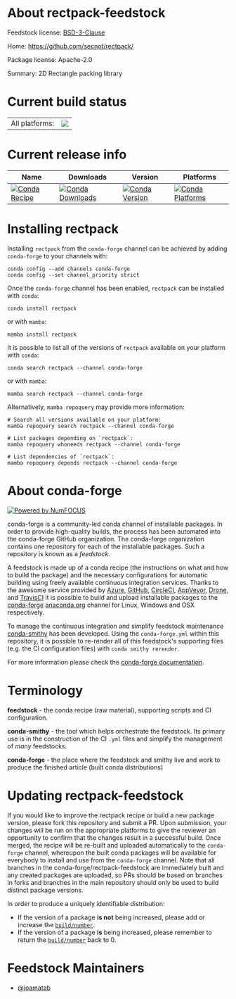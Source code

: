 About rectpack-feedstock
========================

Feedstock license: [BSD-3-Clause](https://github.com/conda-forge/rectpack-feedstock/blob/main/LICENSE.txt)

Home: https://github.com/secnot/rectpack/

Package license: Apache-2.0

Summary: 2D Rectangle packing library

Current build status
====================


<table><tr><td>All platforms:</td>
    <td>
      <a href="https://dev.azure.com/conda-forge/feedstock-builds/_build/latest?definitionId=15297&branchName=main">
        <img src="https://dev.azure.com/conda-forge/feedstock-builds/_apis/build/status/rectpack-feedstock?branchName=main">
      </a>
    </td>
  </tr>
</table>

Current release info
====================

| Name | Downloads | Version | Platforms |
| --- | --- | --- | --- |
| [![Conda Recipe](https://img.shields.io/badge/recipe-rectpack-green.svg)](https://anaconda.org/conda-forge/rectpack) | [![Conda Downloads](https://img.shields.io/conda/dn/conda-forge/rectpack.svg)](https://anaconda.org/conda-forge/rectpack) | [![Conda Version](https://img.shields.io/conda/vn/conda-forge/rectpack.svg)](https://anaconda.org/conda-forge/rectpack) | [![Conda Platforms](https://img.shields.io/conda/pn/conda-forge/rectpack.svg)](https://anaconda.org/conda-forge/rectpack) |

Installing rectpack
===================

Installing `rectpack` from the `conda-forge` channel can be achieved by adding `conda-forge` to your channels with:

```
conda config --add channels conda-forge
conda config --set channel_priority strict
```

Once the `conda-forge` channel has been enabled, `rectpack` can be installed with `conda`:

```
conda install rectpack
```

or with `mamba`:

```
mamba install rectpack
```

It is possible to list all of the versions of `rectpack` available on your platform with `conda`:

```
conda search rectpack --channel conda-forge
```

or with `mamba`:

```
mamba search rectpack --channel conda-forge
```

Alternatively, `mamba repoquery` may provide more information:

```
# Search all versions available on your platform:
mamba repoquery search rectpack --channel conda-forge

# List packages depending on `rectpack`:
mamba repoquery whoneeds rectpack --channel conda-forge

# List dependencies of `rectpack`:
mamba repoquery depends rectpack --channel conda-forge
```


About conda-forge
=================

[![Powered by
NumFOCUS](https://img.shields.io/badge/powered%20by-NumFOCUS-orange.svg?style=flat&colorA=E1523D&colorB=007D8A)](https://numfocus.org)

conda-forge is a community-led conda channel of installable packages.
In order to provide high-quality builds, the process has been automated into the
conda-forge GitHub organization. The conda-forge organization contains one repository
for each of the installable packages. Such a repository is known as a *feedstock*.

A feedstock is made up of a conda recipe (the instructions on what and how to build
the package) and the necessary configurations for automatic building using freely
available continuous integration services. Thanks to the awesome service provided by
[Azure](https://azure.microsoft.com/en-us/services/devops/), [GitHub](https://github.com/),
[CircleCI](https://circleci.com/), [AppVeyor](https://www.appveyor.com/),
[Drone](https://cloud.drone.io/welcome), and [TravisCI](https://travis-ci.com/)
it is possible to build and upload installable packages to the
[conda-forge](https://anaconda.org/conda-forge) [anaconda.org](https://anaconda.org/)
channel for Linux, Windows and OSX respectively.

To manage the continuous integration and simplify feedstock maintenance
[conda-smithy](https://github.com/conda-forge/conda-smithy) has been developed.
Using the ``conda-forge.yml`` within this repository, it is possible to re-render all of
this feedstock's supporting files (e.g. the CI configuration files) with ``conda smithy rerender``.

For more information please check the [conda-forge documentation](https://conda-forge.org/docs/).

Terminology
===========

**feedstock** - the conda recipe (raw material), supporting scripts and CI configuration.

**conda-smithy** - the tool which helps orchestrate the feedstock.
                   Its primary use is in the construction of the CI ``.yml`` files
                   and simplify the management of *many* feedstocks.

**conda-forge** - the place where the feedstock and smithy live and work to
                  produce the finished article (built conda distributions)


Updating rectpack-feedstock
===========================

If you would like to improve the rectpack recipe or build a new
package version, please fork this repository and submit a PR. Upon submission,
your changes will be run on the appropriate platforms to give the reviewer an
opportunity to confirm that the changes result in a successful build. Once
merged, the recipe will be re-built and uploaded automatically to the
`conda-forge` channel, whereupon the built conda packages will be available for
everybody to install and use from the `conda-forge` channel.
Note that all branches in the conda-forge/rectpack-feedstock are
immediately built and any created packages are uploaded, so PRs should be based
on branches in forks and branches in the main repository should only be used to
build distinct package versions.

In order to produce a uniquely identifiable distribution:
 * If the version of a package **is not** being increased, please add or increase
   the [``build/number``](https://docs.conda.io/projects/conda-build/en/latest/resources/define-metadata.html#build-number-and-string).
 * If the version of a package **is** being increased, please remember to return
   the [``build/number``](https://docs.conda.io/projects/conda-build/en/latest/resources/define-metadata.html#build-number-and-string)
   back to 0.

Feedstock Maintainers
=====================

* [@joamatab](https://github.com/joamatab/)

